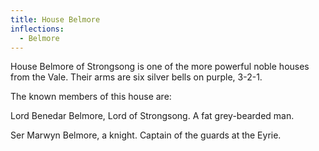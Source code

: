 ```yaml
---
title: House Belmore
inflections:
  - Belmore
---
```


House Belmore of Strongsong is one of the more powerful noble houses from the Vale. Their arms are six silver bells on purple, 3-2-1.

The known members of this house are:

Lord Benedar Belmore, Lord of Strongsong. A fat grey-bearded man.

Ser Marwyn Belmore, a knight. Captain of the guards at the Eyrie.


